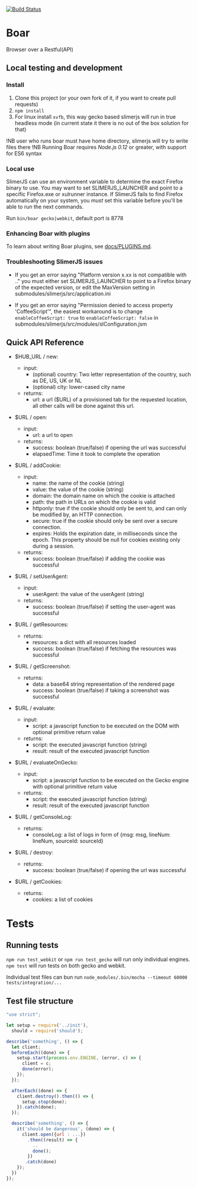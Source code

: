 [![Build Status](https://travis-ci.org/Asynchq/boar.svg?branch=master)](https://travis-ci.org/Asynchq/boar)

# Boar
Browser over a Restful(API)

## Local testing and development

### Install

1. Clone this project (or your own fork of it, if you want to create pull requests)
2. ```npm install```
3. For linux install ```xvfb```, this way gecko based slimerjs will run in true headless mode
(in current state it there is no out of the box solution for that)

!NB user who runs boar must have home directory, slimerjs will try to write files there
!NB Running Boar requires *Node.js 0.12* or greater, with support for ES6 syntax

### Local use

SlimerJS can use an environment variable to determine the exact Firefox binary to use. You may want to set SLIMERJS_LAUNCHER and point to a specific Firefox.exe or xulrunner instance. If SlimerJS fails to find Firefox automatically on your system, you *must* set this variable before you'll be able to run the next commands.

Run ```bin/boar gecko|webkit```, default port is 8778

### Enhancing Boar with plugins

To learn about writing Boar plugins, see [docs/PLUGINS.md](docs/PLUGINS.md).

### Troubleshooting SlimerJS issues

* If you get an error saying "Platform version x.xx is not compatible with .." you must either set SLIMERJS_LAUNCHER to point to a Firefox binary of the expected version, or edit the MaxVersion setting in submodules/slimerjs/src/application.ini

* If you get an error saying "Permission denied to access property 'CoffeeScript'", the easiest workaround is to change ```enableCoffeeScript: true``` to ```enableCoffeeScript: false``` in submodules/slimerjs/src/modules/slConfiguration.jsm

## Quick API Reference

* $HUB_URL / new:
  - input:
      - (optional) country: Two letter representation of the country, such as DE, US, UK or NL
      - (optional) city: lower-cased city name
  - returns:
      - url: a url ($URL) of a provisioned tab for the requested location, all other calls will be done against this url.


* $URL / open:
  - input:
      - url: a url to open
  - returns:
      - success: boolean (true/false) if opening the url was successful
      - elapsedTime: Time it took to complete the operation


* $URL / addCookie:
  - input:
      - name: the name of the cookie (string)
      - value: the value of the cookie (string)
      - domain: the domain name on which the cookie is attached
      - path: the path in URLs on which the cookie is valid
      - httponly: true if the cookie should only be sent to, and can only be modified by, an HTTP connection.
      - secure: true if the cookie should only be sent over a secure connection.
      - expires: Holds the expiration date, in milliseconds since the epoch. This property should be null for cookies existing only during a session.
  - returns:
      - success: boolean (true/false) if adding the cookie was successful


* $URL / setUserAgent:
  - input:
      - userAgent: the value of the userAgent (string)
  - returns:
      - success: boolean (true/false) if setting the user-agent was successful


* $URL / getResources:
  - returns:
      - resources: a dict with all resources loaded
      - success: boolean (true/false) if fetching the resources was successful


* $URL / getScreenshot:
  - returns:
      - data: a base64 string representation of the rendered page
      - success: boolean (true/false) if taking a screenshot was successful


* $URL / evaluate:
  - input:
      - script: a javascript function to be executed on the DOM with optional primitive return value
  - returns:
      - script: the executed javascript function (string)
      - result: result of the executed javascript function


* $URL / evaluateOnGecko:
  - input:
      - script: a javascript function to be executed on the Gecko engine with optional primitive return value
  - returns:
      - script: the executed javascript function (string)
      - result: result of the executed javascript function


* $URL / getConsoleLog:
  - returns:
      - consoleLog: a list of logs in form of {msg: msg, lineNum: lineNum, sourceId: sourceId}


* $URL / destroy:
  - returns:
      - success: boolean (true/false) if opening the url was successful


* $URL / getCookies:
  - returns:
      - cookies: a list of cookies

# Tests

## Running tests

```npm run test_webkit``` or ```npm run test_gecko``` will run only individual engines. ```npm test``` will run tests on both gecko and webkit.

Individual test files can bun run ```node_modules/.bin/mocha --timeout 60000 tests/integration/...```

## Test file structure

```js
"use strict";

let setup = require('../init'),
  should = require('should');

describe('something', () => {
  let client;
  beforeEach((done) => {
    setup.start(process.env.ENGINE, (error, c) => {
      client = c;
      done(error);
    });
  });

  afterEach((done) => {
    client.destroy().then(() => {
      setup.stop(done);
    }).catch(done);
  });

  describe('something', () => {
    it('should be dangerous', (done) => {
      client.open({url : ...})
        .then((result) => {
          ..
          done();
        })
       .catch(done)
    });
  })
});
```